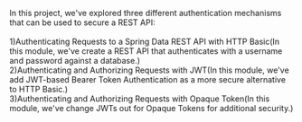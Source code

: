 In this project, we've explored three different authentication mechanisms that can be used to secure a REST API:<br><br>
1)Authenticating Requests to a Spring Data REST API with HTTP Basic(In this module, we've create a REST API that authenticates with a username and password against a database.)<br>
2)Authenticating and Authorizing Requests with JWT(In this module, we've add JWT-based Bearer Token Authentication as a more secure alternative to HTTP Basic.)<br>
3)Authenticating and Authorizing Requests with Opaque Token(In this module, we've change JWTs out for Opaque Tokens for additional security.)
